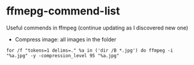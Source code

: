 # ffmepg-commend-list
Useful commends in ffmpeg (continue updating as I discovered new one)

- Compress image: all images in the folder

```for /f "tokens=1 delims=." %a in ('dir /B *.jpg') do ffmpeg -i "%a.jpg" -y -compression_level 95 "%a.jpg" ```

